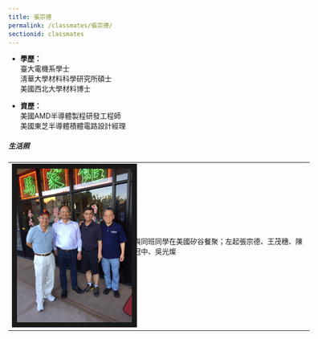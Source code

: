 ```yaml
---
title: 張宗德
permalink: /classmates/張宗德/
sectionid: classmates
---
```


- **學歷：**<br />
  臺大電機系學士<br />
  淸華大學材料科學研究所碩士<br />
  美國西北大學材料博士

- **資歷：**<br />
  美國AMD半導體製程研發工程師<br />
  美國東芝半導體積體電路設計經理

##### 生活照

<table style="width: 600px">
  <tr>
   <td>
   <img src="/img/life_張宗德_classmate.jpg"
        alt="張宗德 with classmates"
        width="260" border="10" />
   </td>
   <td class="photo-text">
     與同班同學在美國矽谷餐聚；左起張宗德、王茂穗、陳冠中、吳光燦
   </td>
  </tr>
</table>

